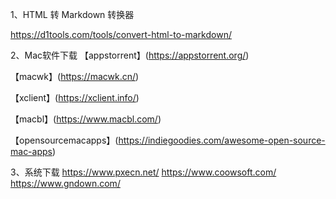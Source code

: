 1、HTML 转 Markdown 转换器

https://d1tools.com/tools/convert-html-to-markdown/

2、Mac软件下载
【appstorrent】(https://appstorrent.org/)

【macwk】(https://macwk.cn/)

【xclient】(https://xclient.info/)

【macbl】(https://www.macbl.com/)

【opensourcemacapps】(https://indiegoodies.com/awesome-open-source-mac-apps)

3、系统下载
https://www.pxecn.net/
https://www.coowsoft.com/
https://www.gndown.com/